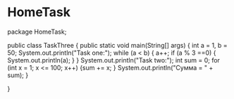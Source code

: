 # HomeTask
package HomeTask;

public class TaskThree
{
    public static void main(String[] args)
    {
    int a = 1, b = 50;
    System.out.println("Task one:");
    while (a < b)
        {
        a++;
        if (a % 3 ==0)
            {
            System.out.println(a);
            }
        }
    System.out.println("Task two:");
    int sum = 0;
    for (int x = 1; x <= 100; x++)
    {sum += x;
    }
    System.out.println("Сумма = " + sum);
    }

}
